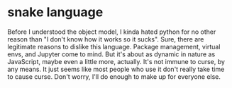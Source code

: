# snake language

Before I understood the object model, I kinda hated python for no other reason
than "I don't know how it works so it sucks". Sure, there are legitimate reasons
to dislike this language. Package management, virtual envs, and Jupyter come to
mind. But it's about as dynamic in nature as JavaScript, maybe even a little
more, actually. It's not immune to curse, by any means. It just seems like most
people who use it don't really take time to cause curse. Don't worry, I'll do
enough to make up for everyone else.
